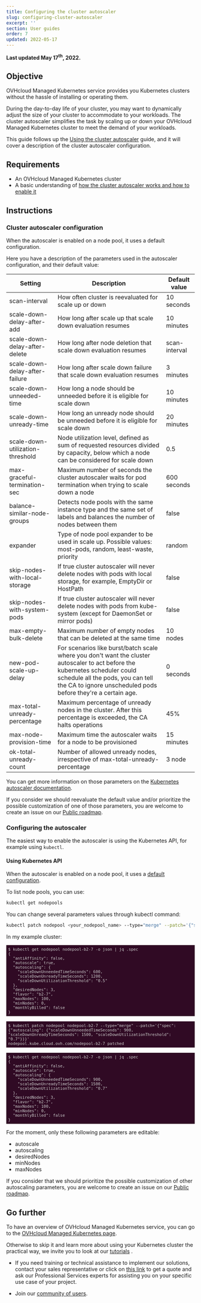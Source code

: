 ```yaml
---
title: Configuring the cluster autoscaler
slug: configuring-cluster-autoscaler
excerpt: ''
section: User guides
order: 7
updated: 2022-05-17
---
```


<style>
 pre {
     font-size: 14px;
 }
 pre.console {
   background-color: #300A24; 
   color: #ccc;
   font-family: monospace;
   padding: 5px;
   margin-bottom: 5px;
 }
 pre.console code {
   border: solid 0px transparent;
   font-family: monospace !important;
   font-size: 0.75em;
   color: #ccc;
 }
 .small {
     font-size: 0.75em;
 }
</style>

**Last updated May 17<sup>th</sup>, 2022.**

## Objective

OVHcloud Managed Kubernetes service provides you Kubernetes clusters without the hassle of installing or operating them.

During the day-to-day life of your cluster, you may want to dynamically adjust the size of your cluster to accommodate to your workloads. The cluster autoscaler simplifies the task by scaling up or down your OVHcloud Managed Kubernetes cluster to meet the demand of your workloads.

This guide follows up the [Using the cluster autoscaler](../using-cluster-autoscaler) guide, and it will cover a description of the cluster autoscaler configuration.

## Requirements

- An OVHcloud Managed Kubernetes cluster
- A basic understanding of [how the cluster autoscaler works and how to enable it](../using-cluster-autoscaler)

## Instructions

### Cluster autoscaler configuration

When the autoscaler is enabled on a node pool, it uses a default configuration.

Here you have a description of the parameters used in the autoscaler configuration, and their default value:

| Setting	| Description |	Default value |
| ------- | ----------- | ------------- |
| scan-interval	| How often cluster is reevaluated for scale up or down	| 10 seconds |
| scale-down-delay-after-add	| How long after scale up that scale down evaluation resumes	| 10 minutes |
| scale-down-delay-after-delete	| How long after node deletion that scale down evaluation resumes	| scan-interval |
| scale-down-delay-after-failure	| How long after scale down failure that scale down evaluation resumes	| 3 minutes |
| scale-down-unneeded-time	| How long a node should be unneeded before it is eligible for scale down	| 10 minutes |
| scale-down-unready-time	| How long an unready node should be unneeded before it is eligible for scale down	| 20 minutes |
| scale-down-utilization-threshold	| Node utilization level, defined as sum of requested resources divided by capacity, below which a node can be considered for scale down	| 0.5 |
| max-graceful-termination-sec	| Maximum number of seconds the cluster autoscaler waits for pod termination when trying to scale down a node	| 600 seconds |
| balance-similar-node-groups	| Detects node pools with the same instance type and the same set of labels and balances the number of nodes between them	| false |
| expander	| Type of node pool expander to be used in scale up. Possible values: most-pods, random, least-waste, priority	| random |
| skip-nodes-with-local-storage	| If true cluster autoscaler will never delete nodes with pods with local storage, for example, EmptyDir or HostPath	| false |
| skip-nodes-with-system-pods	| If true cluster autoscaler will never delete nodes with pods from kube-system (except for DaemonSet or mirror pods)	| false |
| max-empty-bulk-delete	| Maximum number of empty nodes that can be deleted at the same time	| 10 nodes |
| new-pod-scale-up-delay	| For scenarios like burst/batch scale where you don't want the cluster autoscaler to act before the kubernetes scheduler could schedule all the pods, you can tell the CA to ignore unscheduled pods before they're a certain age.	| 0 seconds |
| max-total-unready-percentage	| Maximum percentage of unready nodes in the cluster. After this percentage is exceeded, the CA halts operations	| 45% |
| max-node-provision-time	| Maximum time the autoscaler waits for a node to be provisioned	| 15 minutes |
| ok-total-unready-count	| Number of allowed unready nodes, irrespective of max-total-unready-percentage	| 3 node |

You can get more information on those parameters on the [Kubernetes autoscaler documentation](https://github.com/kubernetes/autoscaler/blob/master/cluster-autoscaler/FAQ.md).

If you consider we should reevaluate the default value and/or prioritize the possible customization of one of those parameters, you are welcome to create an issue on our [Public roadmap](https://github.com/ovh/public-cloud-roadmap/projects/1).

### Configuring the autoscaler

The easiest way to enable the autoscaler is using the Kubernetes API, for example using `kubectl`.

#### Using Kubernetes API

When the autoscaler is enabled on a node pool, it uses a [default configuration](https://docs.ovh.com/asia/en/kubernetes/configuring-cluster-autoscaler/#cluster-autoscaler-configuration).

To list node pools, you can use:

```bash
kubectl get nodepools
```

You can change several parameters values through kubectl command:

```bash
kubectl patch nodepool <your_nodepool_name> --type="merge" --patch='{"spec": {"autoscaling": {"scaleDownUnneededTimeSeconds": <a_value>, "scaleDownUnreadyTimeSeconds": <another_value>, "scaleDownUtilizationThreshold": "<and_another_one>"}}}'
```

In my example cluster:
<pre class="console"><code>$ kubectl get nodepool nodepool-b2-7 -o json | jq .spec
{
  "antiAffinity": false,
  "autoscale": true,
  "autoscaling": {
    "scaleDownUnneededTimeSeconds": 600,
    "scaleDownUnreadyTimeSeconds": 1200,
    "scaleDownUtilizationThreshold": "0.5"
  },
  "desiredNodes": 3,
  "flavor": "b2-7",
  "maxNodes": 100,
  "minNodes": 0,
  "monthlyBilled": false
}
</code></pre>

<pre class="console"><code>$ kubectl patch nodepool nodepool-b2-7 --type="merge" --patch='{"spec": {"autoscaling": {"scaleDownUnneededTimeSeconds": 900, "scaleDownUnreadyTimeSeconds": 1500, "scaleDownUtilizationThreshold": "0.7"}}}'
nodepool.kube.cloud.ovh.com/nodepool-b2-7 patched
</code></pre>

<pre class="console"><code>$ kubectl get nodepool nodepool-b2-7 -o json | jq .spec
{
  "antiAffinity": false,
  "autoscale": true,
  "autoscaling": {
    "scaleDownUnneededTimeSeconds": 900,
    "scaleDownUnreadyTimeSeconds": 1500,
    "scaleDownUtilizationThreshold": "0.7"
  },
  "desiredNodes": 3,
  "flavor": "b2-7",
  "maxNodes": 100,
  "minNodes": 0,
  "monthlyBilled": false
}
</code></pre>

For the moment, only these following parameters are editable:

- autoscale
- autoscaling
- desiredNodes
- minNodes
- maxNodes

If you consider that we should prioritize the possible customization of other autoscaling parameters, you are welcome to create an issue on our [Public roadmap](https://github.com/ovh/public-cloud-roadmap/projects/1).

## Go further

To have an overview of OVHcloud Managed Kubernetes service, you can go to the [OVHcloud Managed Kubernetes page](https://www.ovh.com/public-cloud/kubernetes/).

Otherwise to skip it and learn more about using your Kubernetes cluster the practical way, we invite you to look at our  [tutorials](../) .

- If you need training or technical assistance to implement our solutions, contact your sales representative or click on [this link](https://www.ovhcloud.com/asia/professional-services/) to get a quote and ask our Professional Services experts for assisting you on your specific use case of your project.

- Join our [community of users](https://community.ovh.com/en/).
